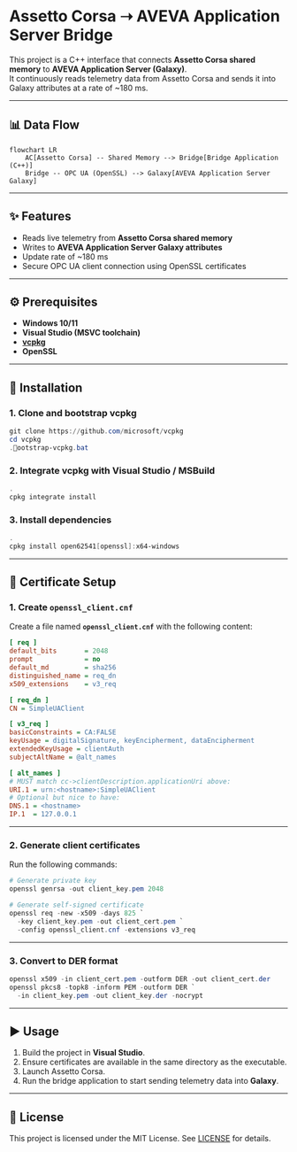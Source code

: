 # Assetto Corsa ➝ AVEVA Application Server Bridge

This project is a C++ interface that connects **Assetto Corsa shared memory** to **AVEVA Application Server (Galaxy)**.  
It continuously reads telemetry data from Assetto Corsa and sends it into Galaxy attributes at a rate of ~180 ms.  

---

## 📊 Data Flow

```mermaid
flowchart LR
    AC[Assetto Corsa] -- Shared Memory --> Bridge[Bridge Application (C++)]
    Bridge -- OPC UA (OpenSSL) --> Galaxy[AVEVA Application Server Galaxy]
```

---

## ✨ Features
- Reads live telemetry from **Assetto Corsa shared memory**
- Writes to **AVEVA Application Server Galaxy attributes**
- Update rate of ~180 ms
- Secure OPC UA client connection using OpenSSL certificates

---

## ⚙️ Prerequisites
- **Windows 10/11**
- **Visual Studio (MSVC toolchain)**
- **[vcpkg](https://github.com/microsoft/vcpkg)**
- **OpenSSL**

---

## 🚀 Installation

### 1. Clone and bootstrap vcpkg
```powershell
git clone https://github.com/microsoft/vcpkg
cd vcpkg
.ootstrap-vcpkg.bat
```

### 2. Integrate vcpkg with Visual Studio / MSBuild
```powershell
.
cpkg integrate install
```

### 3. Install dependencies
```powershell
.
cpkg install open62541[openssl]:x64-windows
```

---

## 🔐 Certificate Setup

### 1. Create `openssl_client.cnf`
Create a file named **`openssl_client.cnf`** with the following content:

```ini
[ req ]
default_bits       = 2048
prompt             = no
default_md         = sha256
distinguished_name = req_dn
x509_extensions    = v3_req

[ req_dn ]
CN = SimpleUAClient

[ v3_req ]
basicConstraints = CA:FALSE
keyUsage = digitalSignature, keyEncipherment, dataEncipherment
extendedKeyUsage = clientAuth
subjectAltName = @alt_names

[ alt_names ]
# MUST match cc->clientDescription.applicationUri above:
URI.1 = urn:<hostname>:SimpleUAClient
# Optional but nice to have:
DNS.1 = <hostname>
IP.1  = 127.0.0.1
```

---

### 2. Generate client certificates
Run the following commands:

```powershell
# Generate private key
openssl genrsa -out client_key.pem 2048

# Generate self-signed certificate
openssl req -new -x509 -days 825 `
  -key client_key.pem -out client_cert.pem `
  -config openssl_client.cnf -extensions v3_req
```

---

### 3. Convert to DER format
```powershell
openssl x509 -in client_cert.pem -outform DER -out client_cert.der
openssl pkcs8 -topk8 -inform PEM -outform DER `
  -in client_key.pem -out client_key.der -nocrypt
```

---

## ▶️ Usage
1. Build the project in **Visual Studio**.
2. Ensure certificates are available in the same directory as the executable.
3. Launch Assetto Corsa.
4. Run the bridge application to start sending telemetry data into **Galaxy**.

---

## 📄 License
This project is licensed under the MIT License. See [LICENSE](LICENSE) for details.

